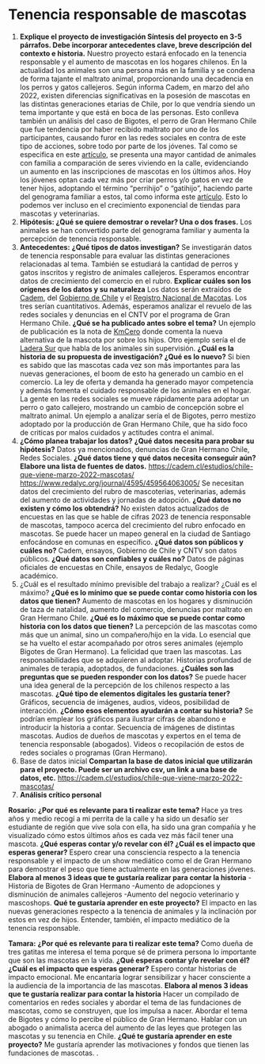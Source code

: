 # Tenencia responsable de mascotas
1.  **Explique el proyecto de investigación	Síntesis del proyecto en 3-5 párrafos. Debe incorporar antecedentes clave, breve descripción del contexto e historia.**
Nuestro proyecto estará enfocado en la tenencia responsable y el aumento de mascotas en los hogares chilenos. En la actualidad los animales son una persona más en la familia y se condena de forma tajante el maltrato animal, proporcionando una decadencia en los perros y gatos callejeros. 
Según informa Cadem, en marzo del año 2022, existen diferencias significativas en la posesión de mascotas en las distintas generaciones etarias de Chile, por lo que vendría siendo un tema importante y que está en boca de las personas.  Esto conlleva también un análisis del caso de Bigotes, el perro de Gran Hermano Chile que fue tendencia por haber recibido maltrato por uno de los participantes, causando furor en las redes sociales en contra de este tipo de acciones, sobre todo por parte de los jóvenes. 
Tal como se especifica en este [artículo](https://www.google.com/url?sa=t&source=web&rct=j&opi=89978449&url=https://www.gob.cl/noticias/primer-estudio-de-poblacion-animal-en-chile-revela-que-hay-12-millones-de-perros-y-gatos-con-duenos-y-4-millones-sin-supervision/&ved=2ahUKEwjboK2Li9WAAxVZA7kGHTsADvgQFnoECC0QAQ&usg=AOvVaw0QvOfa0J9_s6gNJiFtV6pI), se presenta una mayor cantidad de animales con familia a comparación de seres viviendo en la calle, evidenciando un aumento en las inscripciones de mascotas en los últimos años.
Hoy los jóvenes optan cada vez más por criar perros y/o gatos en vez de tener hijos, adoptando el término “perrihijo” o “gatihijo”, haciendo parte del genograma familiar a estos, tal como informa este [artículo](https://www.redalyc.org/journal/4595/459564063005/). 
Esto lo podemos ver incluso en el crecimiento exponencial de tiendas para mascotas y veterinarias.
1.  **Hipótesis: ¿Qué se quiere demostrar o revelar?	Una o dos frases.**
Los animales se han convertido parte del genograma familiar y aumenta la percepción de tenencia responsable.
1.	**Antecedentes:**
 **¿Qué tipos de datos investigan?**
Se investigarán datos de tenencia responsable para evaluar las distintas generaciones relacionadas al tema. También se estudiará la cantidad de perros y gatos inscritos y registro de animales callejeros. Esperamos encontrar datos de crecimiento del comercio en el rubro. 
**Explicar cuáles son los orígenes de los datos y su naturaleza**
Los datos serán extraídos de [Cadem](https://cadem.cl/wp-content/uploads/2022/05/Informe-Chile-que-Viene-Mar-2022-Mascotas.pdf), del [Gobierno de Chile](https://www.gob.cl/noticias/primer-estudio-de-poblacion-animal-en-chile-revela-que-hay-12-millones-de-perros-y-gatos-con-duenos-y-4-millones-sin-supervision/) y el [Registro Nacional de Macotas](https://registratumascota.cl/inicio.xhtml). Los tres serían cuantitativos. Además, esperamos analizar el revuelo de las redes sociales y denuncias en el CNTV por el programa de Gran Hermano Chile. 
**¿Qué se ha publicado antes sobre el tema?**
Un ejemplo de publicación es la nota de [KmCero](https://kilometrocero.cl/?p=692) donde comenta la nueva alternativa de la mascota por sobre los hijos. 
Otro ejemplo sería el de [Ladera Sur](https://laderasur.com/articulo/cuatro-millones-de-animales-sin-supervision-la-alarmante-crisis-del-abandono-de-perros-y-gatos-en-chile/) que habla de los animales sin supervisión.
**¿Cuál es la historia de su propuesta de investigación? ¿Qué es lo nuevo?**
Si bien es sabido que las mascotas cada vez son más importantes para las nuevas generaciones, el boom de esto ha generado un cambio en el comercio. La ley de oferta y demanda ha generado mayor competencia y además fomenta el cuidado responsable de los animales en el hogar. La gente en las redes sociales se mueve rápidamente para adoptar un perro o gato callejero, mostrando un cambio de concepción sobre el maltrato animal. Un ejemplo a analizar sería el de Bigotes, perro mestizo adoptado por la producción de Gran Hermano Chile, que ha sido foco de criticas por malos cuidados y actitudes contra el animal. 
5.	 **¿Cómo planea trabajar los datos?**
**¿Qué datos necesita para probar su hipótesis?**
Datos ya mencionados, denuncias de Gran Hermano Chile, Redes Sociales. 
**¿Qué datos tiene y qué datos necesita conseguir aún? Elabore una lista de fuentes de datos.**
https://cadem.cl/estudios/chile-que-viene-marzo-2022-mascotas/ 
https://www.redalyc.org/journal/4595/459564063005/ 
Se necesitan datos del crecimiento del rubro de mascoterias, veterinarias, además del aumento de actividades y jornadas de adopción.
**¿Qué datos no existen y cómo los obtendrá?**
No existen datos actualizados de encuestas en las que se hable de cifras 2023 de tenencia responsable de mascotas, tampoco acerca del crecimiento del rubro enfocado en mascotas. Se puede hacer un mapeo general en la ciudad de Santiago enfocándose en comunas en específico. 
**¿Qué datos son públicos y cuáles no?**
Cadem, ensayos, Gobierno de Chile y CNTV son datos públicos. 
**¿Qué datos son confiables y cuáles no?**
Datos de páginas oficiales de encuestas en Chile, ensayos de Redalyc, Google académico.
1.	¿Cuál es el resultado mínimo previsible del trabajo a realizar? ¿Cuál es el máximo?
**¿Qué es lo mínimo que se puede contar como historia con los datos que tienen?**
Aumento de mascotas en los hogares y disminución de taza de natalidad, aumento del comercio, denuncias por maltrato en Gran Hermano Chile. 
**¿Qué es lo máximo que se puede contar como historia con los datos que tienen?**
La percepción de las mascotas como más que un animal, sino un compañero/hijo en la vida. Lo esencial que se ha vuelto el estar acompañado por otros seres animales (ejemplo Bigotes de Gran Hermano). La felicidad que traen las mascotas. Las responsabilidades que se adquieren al adoptar. Historias profundad de animales de terapia, adoptados, de fundaciones. 
**¿Cuáles son las preguntas que se pueden responder con los datos?**
Se puede hacer una idea general de la percepción de los chilenos respecto a las mascotas.
**¿Qué tipo de elementos digitales les gustaría tener?**
Gráficos, secuencia de imágenes, audios, videos, posibilidad de interacción.
**¿Cómo esos elementos ayudarán a contar su historia?**
Se podrían emplear los gráficos para ilustrar cifras de abandono e introducir la historia a contar. Secuencia de imágenes de distintas mascotas. Audios de dueños de mascotas y expertos en el tema de tenencia responsable (abogados). Videos o recopilación de estos de redes sociales o programas (Gran Hermano).
1.	Base de datos inicial
**Compartan la base de datos inicial que utilizarán para el proyecto. Puede ser un archivo csv, un link a una base de datos, etc.**
https://cadem.cl/estudios/chile-que-viene-marzo-2022-mascotas/ 
8.	**Análisis crítico personal**

**Rosario:**
**¿Por qué es relevante para ti realizar este tema?**
Hace ya tres años y medio recogí a mi perrita de la calle y ha sido un desafío ser estudiante de región que vive sola con ella, ha sido una gran compañía y he visualizado cómo estos últimos años es cada vez más fácil tener una mascota. 
**¿Qué esperas contar y/o revelar con él? ¿Cuál es el impacto que esperas generar?**
Espero crear una consciencia respecto a la tenencia responsable y el impacto de un show mediático como el de Gran Hermano para demostrar el peso que tiene actualmente en las generaciones jóvenes. 
**Elabora al menos 3 ideas que te gustaría realizar para contar la historia**
-Historia de Bigotes de Gran Hermano
-Aumento de adopciones y disminución de animales callejeros
-Aumento del negocio veterinario y mascoshops.
**Qué te gustaría aprender en este proyecto?**
El impacto en las nuevas generaciones respecto a la tenencia de animales y la inclinación por estos en vez de hijos. Entender, también, el impacto mediático de la tenencia responsable. 

**Tamara:**
**¿Por qué es relevante para ti realizar este tema?**
Como dueña de tres gatitas me interesa el tema porque sé de primera persona lo importante que son las mascotas en la vida. 
**¿Qué esperas contar y/o revelar con él? ¿Cuál es el impacto que esperas generar?**
Espero contar historias de impacto emocional. Me encantaría lograr sensibilizar y hacer consciente a la audiencia de la importancia de las mascotas.
**Elabora al menos 3 ideas que te gustaría realizar para contar la historia**
Hacer un compilado de comentarios en redes sociales y abordar el tema de las fundaciones de mascotas, como se construyen, que los impulsa a nacer.
Abordar el tema de Bigotes y cómo lo percibe el público de Gran Hermano.
Hablar con un abogado o animalista acerca del aumento de las leyes que protegen las mascotas y su tenencia en Chile. 
**¿Qué te gustaría aprender en este proyecto?**
Me gustaría aprender las motivaciones y fondos que tienen las fundaciones de mascotas. 
.